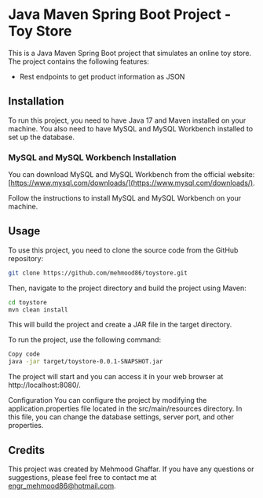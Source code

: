 # Java Maven Spring Boot Project - Toy Store

This is a Java Maven Spring Boot project that simulates an online toy store. The project contains the following features:

- Rest endpoints to get product information as JSON


## Installation

To run this project, you need to have Java 17 and Maven installed on your machine. You also need to have MySQL and MySQL Workbench installed to set up the database.

### MySQL and MySQL Workbench Installation

You can download MySQL and MySQL Workbench from the official website: [https://www.mysql.com/downloads/](https://www.mysql.com/downloads/).

Follow the instructions to install MySQL and MySQL Workbench on your machine.

## Usage

To use this project, you need to clone the source code from the GitHub repository:

```bash
git clone https://github.com/mehmood86/toystore.git
```
Then, navigate to the project directory and build the project using Maven:

```bash
cd toystore
mvn clean install
```
This will build the project and create a JAR file in the target directory.

To run the project, use the following command:

```bash
Copy code
java -jar target/toystore-0.0.1-SNAPSHOT.jar
```

The project will start and you can access it in your web browser at http://localhost:8080/.

Configuration
You can configure the project by modifying the application.properties file located in the src/main/resources directory. In this file, you can change the database settings, server port, and other properties.

## Credits
This project was created by Mehmood Ghaffar. If you have any questions or suggestions, please feel free to contact me at engr_mehmood86@hotmail.com.
